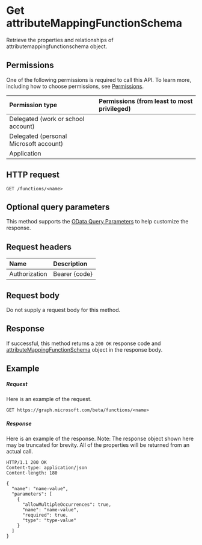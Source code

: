 # Get attributeMappingFunctionSchema

Retrieve the properties and relationships of attributemappingfunctionschema object.
## Permissions
One of the following permissions is required to call this API. To learn more, including how to choose permissions, see [Permissions](../../../concepts/permissions_reference.md).

|Permission type      | Permissions (from least to most privileged)              |
|:--------------------|:---------------------------------------------------------|
|Delegated (work or school account) |    |
|Delegated (personal Microsoft account) |    |
|Application |  | 

## HTTP request
<!-- { "blockType": "ignored" } -->
```http
GET /functions/<name>
```
## Optional query parameters
This method supports the [OData Query Parameters](http://graph.microsoft.io/docs/overview/query_parameters) to help customize the response.

## Request headers
| Name      |Description|
|:----------|:----------|
| Authorization  | Bearer {code}|

## Request body
Do not supply a request body for this method.
## Response
If successful, this method returns a `200 OK` response code and [attributeMappingFunctionSchema](../resources/attributemappingfunctionschema.md) object in the response body.
## Example
##### Request
Here is an example of the request.
<!-- {
  "blockType": "request",
  "name": "get_attributemappingfunctionschema"
}-->
```http
GET https://graph.microsoft.com/beta/functions/<name>
```
##### Response
Here is an example of the response. Note: The response object shown here may be truncated for brevity. All of the properties will be returned from an actual call.
<!-- {
  "blockType": "response",
  "truncated": true,
  "@odata.type": "microsoft.graph.attributeMappingFunctionSchema"
} -->
```http
HTTP/1.1 200 OK
Content-type: application/json
Content-length: 180

{
  "name": "name-value",
  "parameters": [
    {
      "allowMultipleOccurrences": true,
      "name": "name-value",
      "required": true,
      "type": "type-value"
    }
  ]
}
```

<!-- uuid: 8fcb5dbc-d5aa-4681-8e31-b001d5168d79
2015-10-25 14:57:30 UTC -->
<!-- {
  "type": "#page.annotation",
  "description": "Get attributeMappingFunctionSchema",
  "keywords": "",
  "section": "documentation",
  "tocPath": ""
}-->